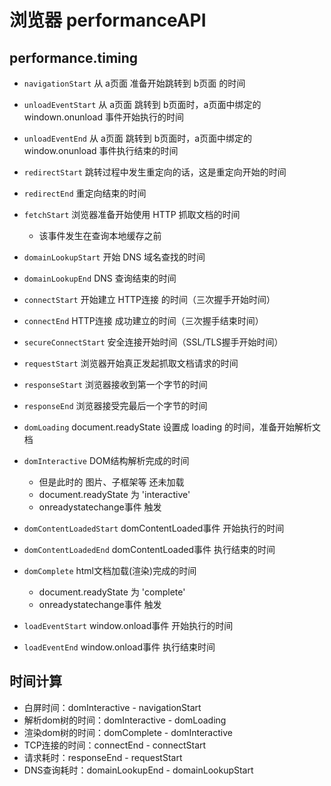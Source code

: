 # 浏览器 performanceAPI
## performance.timing
- `navigationStart` 从 a页面 准备开始跳转到 b页面 的时间
- `unloadEventStart` 从 a页面 跳转到 b页面时，a页面中绑定的 windown.onunload 事件开始执行的时间
- `unloadEventEnd` 从 a页面 跳转到 b页面时，a页面中绑定的 window.onunload 事件执行结束的时间
- `redirectStart` 跳转过程中发生重定向的话，这是重定向开始的时间
- `redirectEnd` 重定向结束的时间

- `fetchStart` 浏览器准备开始使用 HTTP 抓取文档的时间
    + 该事件发生在查询本地缓存之前
- `domainLookupStart` 开始 DNS 域名查找的时间
- `domainLookupEnd` DNS 查询结束的时间

- `connectStart` 开始建立 HTTP连接 的时间（三次握手开始时间）
- `connectEnd` HTTP连接 成功建立的时间（三次握手结束时间）
- `secureConnectStart` 安全连接开始时间（SSL/TLS握手开始时间）

- `requestStart` 浏览器开始真正发起抓取文档请求的时间
- `responseStart` 浏览器接收到第一个字节的时间
- `responseEnd` 浏览器接受完最后一个字节的时间

- `domLoading` document.readyState 设置成 loading 的时间，准备开始解析文档
- `domInteractive` DOM结构解析完成的时间
    + 但是此时的 图片、子框架等 还未加载
    + document.readyState 为 'interactive'
    + onreadystatechange事件 触发
- `domContentLoadedStart` domContentLoaded事件 开始执行的时间
- `domContentLoadedEnd` domContentLoaded事件 执行结束的时间
- `domComplete` html文档加载(渲染)完成的时间
    + document.readyState 为 'complete'
    + onreadystatechange事件 触发
- `loadEventStart` window.onload事件 开始执行的时间
- `loadEventEnd` window.onload事件 执行结束时间

## 时间计算
- 白屏时间：domInteractive - navigationStart
- 解析dom树的时间：domInteractive - domLoading
- 渲染dom树的时间：domComplete - domInteractive
- TCP连接的时间：connectEnd - connectStart
- 请求耗时：responseEnd - requestStart
- DNS查询耗时：domainLookupEnd - domainLookupStart